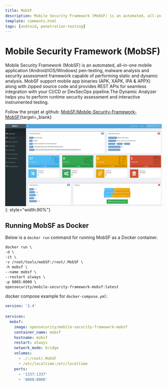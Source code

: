 ```yaml
---
title: MobSF
description: Mobile Security Framework (MobSF) is an automated, all-in-one mobile application (Android/iOS/Windows) pen-testing, malware analysis and security assessment framework capable of performing static and dynamic analysis.
template: comments.html
tags: [android, penetration-testing]
---
```


# Mobile Security Framework (MobSF)

Mobile Security Framework (MobSF) is an automated, all-in-one mobile application (Android/iOS/Windows) pen-testing, malware analysis and security assessment framework capable of performing static and dynamic analysis. MobSF support mobile app binaries (APK, XAPK, IPA & APPX) along with zipped source code and provides REST APIs for seamless integration with your CI/CD or DevSecOps pipeline.The Dynamic Analyzer helps you to perform runtime security assessment and interactive instrumented testing.

Follow the projet at github: [MobSF/Mobile-Security-Framework-MobSF][mobsf-url]{target=\_blank}

![mobsf webgui][mobsf-webgui-img]{: style="width:90%"}

## Running MobSF as Docker

Below is a `docker run` command for running MobSF as a Docker container.

```shell
docker run \
-d \
-it \
-v /root/tools/mobSF:/root/.MobSF \
-h mobsf \
--name mobsf \
--restart always \
-p 8005:8000 \
opensecurity/mobile-security-framework-mobsf:latest
```

docker compose example for `docker-compose.yml`:

```yaml
version: '2.4'

services:
  mobsf:
    image: opensecurity/mobile-security-framework-mobsf
    container_name: mobsf
    hostname: mobsf
    restart: always
    network_mode: bridge
    volumes:
      - ./:/root/.MobSF
      - /etc/localtime:/etc/localtime
    ports:
      - '1337:1337'
      - '8000:8000'
```

<!-- appendices -->

[mobsf-url]: https://github.com/MobSF/Mobile-Security-Framework-MobSF 'MobSF Github Page'
[mobsf-webgui-img]: /assets/images/6f0ec169-8a64-4019-9bbb-c0f542c00972.png 'mobsf webgui'

<!-- end appendices -->
